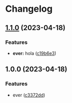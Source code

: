 # Changelog

## [1.1.0](https://github.com/eversardoth/releasePleaseAction/compare/v1.0.0...v1.1.0) (2023-04-18)


### Features

* **ever:** hola ([c19b6e3](https://github.com/eversardoth/releasePleaseAction/commit/c19b6e3f766026bb62c9cfbbf62371e7d315c5c7))

## 1.0.0 (2023-04-18)


### Features

* ever ([c3372dd](https://github.com/eversardoth/releasePleaseAction/commit/c3372ddb0d8a748859e4bfdff365b9d4ef551e31))
